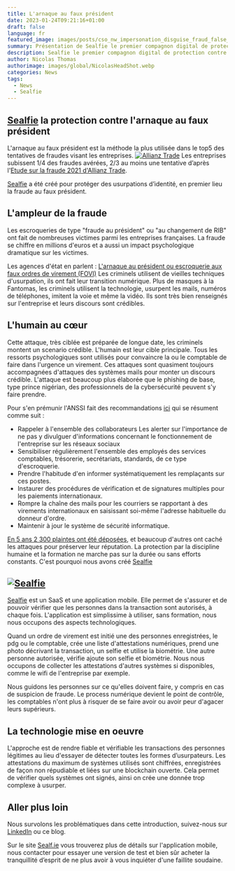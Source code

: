 ```yaml
---
title: L'arnaque au faux président
date: 2023-01-24T09:21:16+01:00
draft: false
language: fr
featured_image: images/posts/cso_nw_impersonation_disguise_fraud_false_identity_theft_by_alphaspirit_gettyimages-538465604_2400x1600-100811607-large.webp
summary: Présentation de Sealfie le premier compagnon digital de protection contre l'arnaque au faux président qui est le premier type de tentative de fraude visant les entreprises.
description: Sealfie le premier compagnon digital de protection contre l'arnaque au faux président. Le premier type de fraude visant les entreprises.
author: Nicolas Thomas
authorimage: images/global/NicolasHeadShot.webp
categories: News
tags:
  - News
  - Sealfie
---
```



## [Sealfie](https://sealf.ie/fr) la protection contre l'arnaque au faux président

L'arnaque au faux président est la méthode la plus utilisée dans le top5 des tentatives de fraudes visant les entreprises.
[![Allianz Trade](/images/Top5AllianzTrade.png )](https://www.allianz-trade.fr/actualites/etude-fraude-2021.html)
Les entreprises subissent 1/4 des fraudes avérées, 2/3 au moins une tentative d’après l'[Etude sur la fraude 2021 d'Allianz Trade](https://www.allianz-trade.fr/actualites/etude-fraude-2021.html).

<!-- <img src="/images/sealfie-logo.svg"
     alt="Sealfie Logo"
     style="margin-right: 5px; size: 20px;"  /> -->
[Sealfie](https://sealf.ie/fr) a été créé pour protéger des usurpations d’identité, en premier lieu la fraude au faux président.

## L'ampleur de la fraude

Les escroqueries de type "fraude au président" ou "au changement de RIB"  ont fait de nombreuses victimes parmi les entreprises françaises. La fraude se chiffre en millions d'euros et a aussi un impact psychologique dramatique sur les victimes.

Les agences d'état en parlent : [L'arnaque au président ou escroquerie aux faux ordres de virement (FOVI)](https://www.cybermalveillance.gouv.fr/tous-nos-contenus/fiches-reflexes/escroquerie-faux-ordres-virement-fovi)
Les criminels utilisent de vieilles techniques d'usurpation, ils ont fait leur transition numérique. Plus de masques à la Fantomas, les criminels utilisent la technologie, usurpent les mails, numéros de téléphones, imitent la voie et même la vidéo. Ils sont très bien renseignés sur l'entreprise et leurs discours sont crédibles.

## L'humain au cœur

Cette attaque, très ciblée est préparée de longue date, les criminels montent un scenario crédible. L'humain est leur cible principale. Tous les ressorts psychologiques sont utilisés pour convaincre la ou le comptable de faire dans l'urgence un virement. Ces attaques sont quasiment toujours accompagnées d'attaques des systèmes mails pour monter un discours crédible. L'attaque est beaucoup plus élaborée que le phishing de base, type prince nigérian, des professionnels de la cybersécurité peuvent s'y faire prendre.

Pour s'en prémunir l'ANSSI fait des recommandations [ici](https://sisse.entreprises.gouv.fr/files_sisse/files/outils/fiches/fiched6_fovi.pdf) qui se résument comme suit :

- Rappeler à l'ensemble des collaborateurs Les alerter sur l'importance de ne pas y divulguer d'informations concernant le fonctionnement de l'entreprise sur les réseaux sociaux
- Sensibiliser régulièrement l'ensemble des employés des services comptables, trésorerie, secrétariats, standards, de ce type d'escroquerie.
- Prendre l'habitude d'en informer systématiquement les remplaçants sur ces postes.
- Instaurer des procédures de vérification et de signatures multiples pour les paiements internationaux.
- Rompre la chaîne des mails pour les courriers se rapportant à des virements internationaux en saisissant soi-même l'adresse habituelle du donneur d'ordre.
- Maintenir à jour le système de sécurité informatique.

[En 5 ans 2 300 plaintes ont été déposées](https://www.morbihan.gouv.fr/Actions-de-l-Etat/Securite-et-protection-de-la-population/Securite-informatique/L-arnaque-au-president-ou-escroquerie-aux-faux-ordres-de-virement-FOVI), et beaucoup d'autres ont caché les attaques pour préserver leur réputation. La protection par la discipline humaine et la formation ne marche pas sur la durée ou sans efforts constants. C'est pourquoi nous avons créé [Sealfie](https://sealf.ie/fr)

## [![Sealfie](/images/sealfie-landscape.png)](https://sealf.ie/fr)

[Sealfie](https://sealf.ie/fr) est un SaaS et une application mobile. Elle permet de s'assurer et de pouvoir vérifier que les personnes dans la transaction sont autorisés, à chaque fois. L'application est simplissime à utiliser, sans formation, nous nous occupons des aspects technologiques.

Quand un ordre de virement est initié une des personnes enregistrées, le pdg ou le comptable, crée une liste d'attestations numériques, prend une photo décrivant la transaction, un selfie et utilise la biométrie. Une autre personne autorisée, vérifie ajoute son selfie et biométrie. Nous nous occupons de collecter les attestations d'autres systèmes si disponibles, comme le wifi de l'entreprise par exemple.

Nous guidons les personnes sur ce qu'elles doivent faire, y compris en cas de suspicion de fraude. Le process numérique devient le point de contrôle, les comptables n'ont plus à risquer de se faire avoir ou avoir peur d'agacer leurs supérieurs.

## La technologie mise en oeuvre

L'approche est de rendre fiable et vérifiable les transactions des personnes légitimes au lieu d'essayer de détecter toutes les formes d’usurpateurs. Les attestations du maximum de systèmes utilisés sont chiffrées, enregistrées de façon non répudiable et liées sur une blockchain ouverte. Cela permet de vérifier quels systèmes ont signés, ainsi on crée une donnée trop complexe à usurper.

## Aller plus loin

Nous survolons les problématiques dans cette introduction, suivez-nous sur [LinkedIn](https://www.linkedin.com/company/inkan-link/) ou ce blog.

Sur le site [Sealf.ie](https://sealf.ie/fr) vous trouverez plus de détails sur l'application mobile, nous contacter pour essayer une version de test et bien sûr acheter la tranquillité d’esprit de ne plus avoir à vous inquiéter d'une faillite soudaine.
